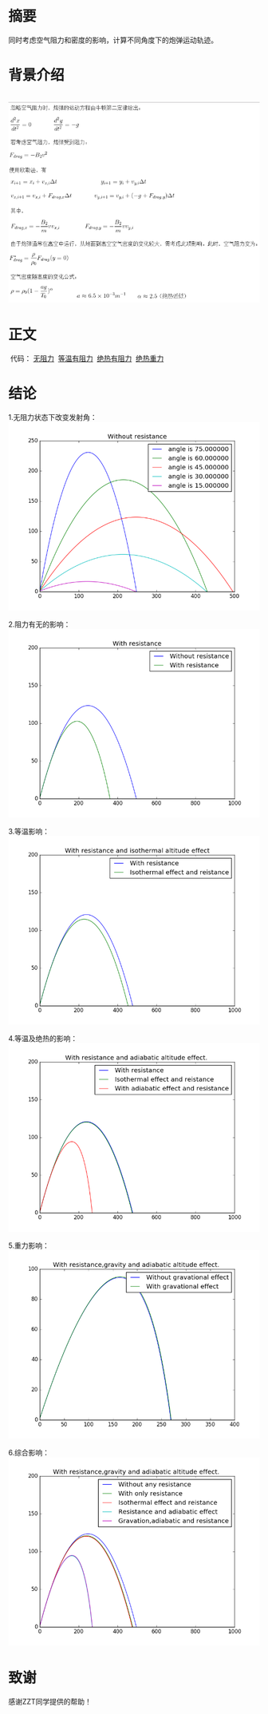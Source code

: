 # 摘要
  同时考虑空气阻力和密度的影响，计算不同角度下的炮弹运动轨迹。
# 背景介绍
  ![](https://github.com/chry0329/compuational_physics_N2014301020159/blob/master/5P.png)
# 正文
  代码：
  [无阻力](https://github.com/chry0329/compuational_physics_N2014301020159/blob/master/5-1.py)
  [等温有阻力](https://github.com/chry0329/compuational_physics_N2014301020159/blob/master/5-2.py)
  [绝热有阻力](https://github.com/chry0329/compuational_physics_N2014301020159/blob/master/5-3.py)
  [绝热重力](https://github.com/chry0329/compuational_physics_N2014301020159/blob/master/5-4.py)
  
# 结论
  1.无阻力状态下改变发射角：
    ![](https://github.com/chry0329/compuational_physics_N2014301020159/blob/master/5S-1.png)
    
  2.阻力有无的影响：
    ![](https://github.com/chry0329/compuational_physics_N2014301020159/blob/master/5S-2.png)
    
  3.等温影响：
    ![](https://github.com/chry0329/compuational_physics_N2014301020159/blob/master/5S-3.png)
    
  4.等温及绝热的影响：
    ![](https://github.com/chry0329/compuational_physics_N2014301020159/blob/master/5S-4.png)
    
  5.重力影响：
    ![](https://github.com/chry0329/compuational_physics_N2014301020159/blob/master/5S-5.png)
    
  6.综合影响：
    ![](https://github.com/chry0329/compuational_physics_N2014301020159/blob/master/5S-6.png)
    
# 致谢
  感谢ZZT同学提供的帮助！
